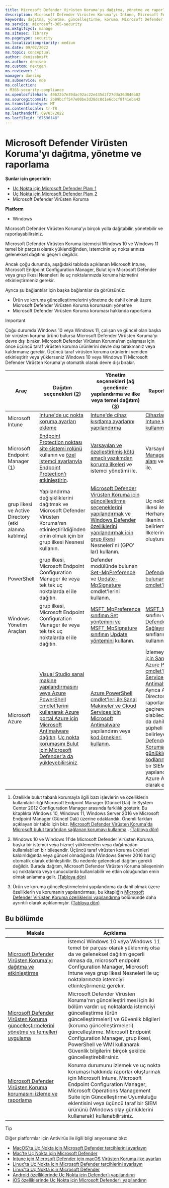 ```yaml
---
title: Microsoft Defender Virüsten Koruma'yı dağıtma, yönetme ve raporlama
description: Microsoft Defender Virüsten Koruma'yı Intune, Microsoft Endpoint Configuration Manager, grup ilkesi, PowerShell veya WMI ile dağıtabilir ve yönetebilirsiniz
keywords: dağıtma, yönetme, güncelleştirme, koruma, Microsoft Defender Virüsten Koruma
ms.service: microsoft-365-security
ms.mktglfcycl: manage
ms.sitesec: library
ms.pagetype: security
ms.localizationpriority: medium
ms.date: 09/02/2022
ms.topic: conceptual
author: denisebmsft
ms.author: deniseb
ms.custom: nextgen
ms.reviewer: ''
manager: dansimp
ms.subservice: mde
ms.collection:
- M365-security-compliance
ms.openlocfilehash: 40622b7e39dac92ac22e435d2f27dda36d846b02
ms.sourcegitcommit: 2b89bcff547e00be3d38dc8d1e6cbcf8f41eba42
ms.translationtype: MT
ms.contentlocale: tr-TR
ms.lasthandoff: 09/03/2022
ms.locfileid: "67596148"
---
```

# <a name="deploy-manage-and-report-on-microsoft-defender-antivirus"></a>Microsoft Defender Virüsten Koruma'yı dağıtma, yönetme ve raporlama

**Şunlar için geçerlidir:**

- [Uç Nokta için Microsoft Defender Planı 1](https://go.microsoft.com/fwlink/p/?linkid=2154037)
- [Uç Nokta için Microsoft Defender Planı 2](https://go.microsoft.com/fwlink/p/?linkid=2154037)
- Microsoft Defender Virüsten Koruma 

**Platform**

- Windows

Microsoft Defender Virüsten Koruma'yı birçok yolla dağıtabilir, yönetebilir ve raporlayabilirsiniz.

Microsoft Defender Virüsten Koruma istemcisi Windows 10 ve Windows 11 temel bir parçası olarak yüklendiğinden, istemcinin uç noktalarınıza geleneksel dağıtımı geçerli değildir.

Ancak çoğu durumda, aşağıdaki tabloda açıklanan Microsoft Intune, Microsoft Endpoint Configuration Manager, Bulut için Microsoft Defender veya grup ilkesi Nesneleri ile uç noktalarınızda koruma hizmetini etkinleştirmeniz gerekir.

Ayrıca şu bağlantılar için başka bağlantılar da görürsünüz:

- Ürün ve koruma güncelleştirmelerini yönetme de dahil olmak üzere Microsoft Defender Virüsten Koruma korumasını yönetme
- Microsoft Defender Virüsten Koruma koruması hakkında raporlama

> [!IMPORTANT]
> Çoğu durumda Windows 10 veya Windows 11, çalışan ve güncel olan başka bir virüsten koruma ürünü bulursa Microsoft Defender Virüsten Koruma'yı devre dışı bırakır. Microsoft Defender Virüsten Koruma'nın çalışması için önce üçüncü taraf virüsten koruma ürünlerini devre dışı bırakmanız veya kaldırmanız gerekir. Üçüncü taraf virüsten koruma ürünlerini yeniden etkinleştirir veya yüklerseniz Windows 10 veya Windows 11 Microsoft Defender Virüsten Koruma'yı otomatik olarak devre dışı bırakır.

| Araç|Dağıtım seçenekleri (<a href="#fn2" id="ref2">2</a>)|Yönetim seçenekleri (ağ genelinde yapılandırma ve ilke veya temel dağıtım) ([3](#fn3))|Raporlama seçenekleri |
---|---|---|---
| Microsoft Intune|[Intune'de uç nokta koruma ayarları ekleme](/intune/endpoint-protection-configure)|[Intune'de cihaz kısıtlama ayarlarını yapılandırma](/intune/device-restrictions-configure)| [Cihazları yönetmek için Intune konsolunu kullanma](/intune/device-management)
Microsoft Endpoint Manager ([1](#fn1))|[Endpoint Protection noktası site sistemi rolünü](/mem/configmgr/protect/deploy-use/endpoint-protection-site-role) kullanın ve [özel istemci ayarlarıyla Endpoint Protection'ı etkinleştirin](/mem/configmgr/protect/deploy-use/endpoint-protection-configure-client).|[Varsayılan ve özelleştirilmiş kötü amaçlı yazılımdan koruma ilkeleri](/microsoft-365/security/office-365-security/configure-anti-malware-policies) ve istemci yönetimi ile.|Varsayılan [Configuration Manager İzleme çalışma alanı](/mem/configmgr/apps/deploy-use/monitor-applications-from-the-console) ve e-posta uyarıları ile. |
| grup ilkesi ve Active Directory (etki alanına katılmış)|Yapılandırma değişikliklerini dağıtmak ve Microsoft Defender Virüsten Koruma'nın etkinleştirildiğinden emin olmak için bir grup ilkesi Nesnesi kullanın.|[Microsoft Defender Virüsten Koruma için güncelleştirme seçeneklerini yapılandırmak](/microsoft-365/security/defender-endpoint/manage-protection-update-schedule-microsoft-defender-antivirus) ve [Windows Defender özelliklerini yapılandırmak için grup ilkesi](/microsoft-365/security/defender-endpoint/configure-microsoft-defender-antivirus-features) Nesneleri'ni (GPO' lar) kullanın.|Uç nokta raporlama, grup ilkesi ile kullanılamaz. Herhangi bir ayarın veya ilkenin uygulanmadığını belirlemek için Grup İlkelerinin listesini oluşturabilirsiniz. |
| PowerShell|grup ilkesi, Microsoft Endpoint Configuration Manager ile veya tek tek uç noktalarda el ile dağıtın.|Defender modülünde bulunan [Set-MpPreference](/powershell/module/defender/set-mppreference) ve [Update-MpSignature](/powershell/module/defender/update-mpsignature) cmdlet'lerini kullanın.|[Defender modülünde bulunan uygun Get- cmdlet'lerini](/powershell/module/defender) kullanın. |
| Windows Yönetim Araçları|grup ilkesi, Microsoft Endpoint Configuration Manager ile veya tek tek uç noktalarda el ile dağıtın.|[MSFT_MpPreference sınıfının Set yöntemini ve MSFT_MpSignature sınıfının](/previous-versions/windows/desktop/defender/set-msft-mppreference) [Update yöntemini](/previous-versions/windows/desktop/defender/update-msft-mpsignature) kullanın.|[MSFT_MpComputerStatus](/previous-versions/windows/desktop/defender/msft-mpcomputerstatus) sınıfını ve [Windows Defender WMIv2 Sağlayıcısındaki](/windows/win32/wmisdk/wmi-providers) ilişkili sınıfların get yöntemini kullanın. |
| Microsoft Azure|[Visual Studio sanal makine yapılandırmasını veya Azure PowerShell cmdlet'lerini kullanarak Azure portal Azure için Microsoft Antimalware dağıtın](/azure/security/azure-security-antimalware#antimalware-deployment-scenarios). [Uç nokta korumasını Bulut için Microsoft Defender'a da yükleyebilirsiniz](/azure/defender-for-cloud/endpoint-protection-recommendations-technical).|[Azure PowerShell cmdlet'leri ile Sanal Makineler ve Cloud Services için Microsoft Antimalware](/azure/security/azure-security-antimalware#enable-and-configure-antimalware-using-powershell-cmdlets) yapılandırın veya [kod örnekleri kullanın](https://gallery.technet.microsoft.com/Antimalware-For-Azure-5ce70efe).|İzlemeyi etkinleştirmek [için Sanal Makineler ve Azure PowerShell cmdlet'lerle Cloud Services için Microsoft Antimalware](/azure/security/azure-security-antimalware#enable-and-configure-antimalware-using-powershell-cmdlets) kullanın. Ayrıca Azure Active Directory'deki kullanım raporlarını gözden geçirerek, virüs bulaşmış olabilecek cihazlar raporu da dahil olmak üzere şüpheli etkinlikleri belirleyebilir ve [Microsoft Defender Virüsten Koruma'daki olay günlüklerini ve hata kodlarını](troubleshoot-microsoft-defender-antivirus.md) raporlamak için bir SIEM aracı yapılandırabilir ve bu aracı Azure AD'da bir uygulama olarak ekleyebilirsiniz. |

1. <span id="fn1" />Özellikle bulut tabanlı korumayla ilgili bazı işlevlerin ve özelliklerin kullanılabilirliği Microsoft Endpoint Manager (Güncel Dal) ile System Center 2012 Configuration Manager arasında farklılık gösterir. Bu kitaplıkta Windows 10, Windows 11, Windows Server 2016 ve Microsoft Endpoint Manager (Güncel Dalı) üzerine odaklandık. Önemli farkları açıklayan bir tablo için bkz. [Microsoft Defender Virüsten Koruma'da Microsoft bulut tarafından sağlanan korumayı kullanma](cloud-protection-microsoft-defender-antivirus.md) . [(Tabloya dön)](#ref2)

2. <span id="fn2" />Windows 10 ve Windows 11'de Microsoft Defender Virüsten Koruma, başka bir istemci veya hizmet yüklemeden veya dağıtmadan kullanılabilen bir bileşendir. Üçüncü taraf virüsten koruma ürünleri kaldırıldığında veya güncel olmadığında (Windows Server 2016 hariç) otomatik olarak etkinleştirilir. Bu nedenle geleneksel dağıtım gerekli değildir. Burada dağıtım, Microsoft Defender Virüsten Koruma bileşeninin uç noktalarda veya sunucularda kullanılabilir ve etkin olduğundan emin olmak anlamına gelir. [(Tabloya dön)](#ref2)

3. <span id="fn3" />Ürün ve koruma güncelleştirmelerini yapılandırma da dahil olmak üzere özelliklerin ve korumanın yapılandırması, bu kitaplığın [Microsoft Defender Virüsten Koruma özelliklerini yapılandırma](configure-notifications-microsoft-defender-antivirus.md) bölümünde daha ayrıntılı olarak açıklanmıştır. [(Tabloya dön)](#ref2)

## <a name="in-this-section"></a>Bu bölümde

Makale | Açıklama
---|---
[Microsoft Defender Virüsten Koruma'yı dağıtma ve etkinleştirme](deploy-microsoft-defender-antivirus.md) | İstemci Windows 10 veya Windows 11 temel bir parçası olarak yüklenmiş olsa da ve geleneksel dağıtım geçerli olmasa da, microsoft endpoint Configuration Manager, Microsoft Intune veya grup ilkesi Nesneleri ile uç noktalarınızda istemciyi etkinleştirmeniz gerekir.
[Microsoft Defender Virüsten Koruma güncelleştirmelerini yönetme ve temelleri uygulama](manage-updates-baselines-microsoft-defender-antivirus.md) | Microsoft Defender Virüsten Koruma'nın güncelleştirilmesi için iki bölüm vardır: uç noktalarda istemciyi güncelleştirme (ürün güncelleştirmeleri) ve Güvenlik bilgileri (koruma güncelleştirmeleri) güncelleştirme. Microsoft Endpoint Configuration Manager, grup ilkesi, PowerShell ve WMI kullanarak Güvenlik bilgilerini birçok şekilde güncelleştirebilirsiniz.
[Microsoft Defender Virüsten Koruma korumasını izleme ve raporlama](report-monitor-microsoft-defender-antivirus.md) | Koruma durumunu izlemek ve uç nokta koruması hakkında raporlar oluşturmak için Microsoft Intune, Microsoft Endpoint Configuration Manager, Microsoft Operations Management Suite için Güncelleştirme Uyumluluğu eklentisini veya üçüncü taraf bir SIEM ürününü (Windows olay günlüklerini kullanarak) kullanabilirsiniz.

> [!TIP]
> Diğer platformlar için Antivirüs ile ilgili bilgi arıyorsanız bkz:
> - [MacOS'ta Uç Nokta için Microsoft Defender tercihlerini ayarlayın](mac-preferences.md)
> - [Mac'te Uç Nokta için Microsoft Defender](microsoft-defender-endpoint-mac.md)
> - [Intune için Microsoft Defender için macOS Virüsten Koruma ilke ayarları](/mem/intune/protect/antivirus-microsoft-defender-settings-macos)
> - [Linux'ta Uç Nokta için Microsoft Defender tercihlerini ayarlayın](linux-preferences.md)
> - [Linux'ta Uç Nokta için Microsoft Defender](microsoft-defender-endpoint-linux.md)
> - [Android özelliklerinde Uç Nokta için Defender’ı yapılandırın](android-configure.md)
> - [iOS özelliklerinde Uç Nokta için Microsoft Defender’ı yapılandırın](ios-configure-features.md)
    
